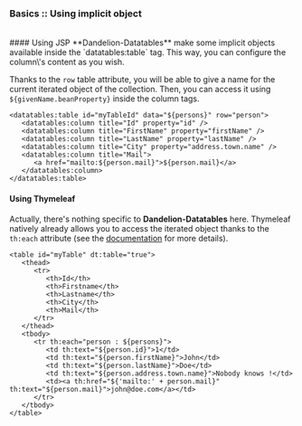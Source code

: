 ### Basics :: Using implicit object 

<br />
#### Using JSP
**Dandelion-Datatables** make some implicit objects available inside the `datatables:table` tag. This way, you can configure the column\'s content as you wish.

Thanks to the `row` table attribute, you will be able to give a name for the current iterated object of the collection. Then, you can access it using `${givenName.beanProperty}` inside the column tags.

	<datatables:table id="myTableId" data="${persons}" row="person">
	   <datatables:column title="Id" property="id" />
	   <datatables:column title="FirstName" property="firstName" />
	   <datatables:column title="LastName" property="lastName" />
	   <datatables:column title="City" property="address.town.name" />
	   <datatables:column title="Mail">
	      <a href="mailto:${person.mail}">${person.mail}</a>
	   </datatables:column>
	</datatables:table>

#### Using Thymeleaf
Actually, there\'s nothing specific to **Dandelion-Datatables** here. Thymeleaf natively already allows you to access the iterated object thanks to the `th:each` attribute (see the [documentation](http://www.thymeleaf.org/usingthymeleaf.html) for more details).

	<table id="myTable" dt:table="true">
	   <thead>
	      <tr>
	         <th>Id</th>
	         <th>Firstname</th>
	         <th>Lastname</th>
	         <th>City</th>
	         <th>Mail</th>
	      </tr>
	   </thead>
	   <tbody>
	      <tr th:each="person : ${persons}">
	         <td th:text="${person.id}">1</td>
	         <td th:text="${person.firstName}">John</td>
	         <td th:text="${person.lastName}">Doe</td>
	         <td th:text="${person.address.town.name}">Nobody knows !</td>
	         <td><a th:href="${'mailto:' + person.mail}" th:text="${person.mail}">john@doe.com</a></td>
	      </tr>
	   </tbody>
	</table>

